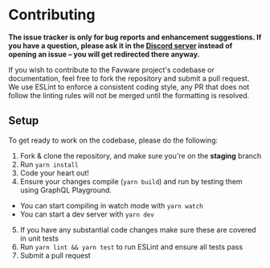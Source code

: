 # Contributing

**The issue tracker is only for bug reports and enhancement suggestions. If you have a question, please ask it in the [Discord server](https://join.favware.tech) instead of opening an issue – you will get redirected there anyway.**

If you wish to contribute to the Favware project's codebase or documentation, feel free to fork the repository and submit a
pull request. We use ESLint to enforce a consistent coding style, any PR that does not follow the linting rules will not be
merged until the formatting is resolved.

## Setup

To get ready to work on the codebase, please do the following:

1. Fork & clone the repository, and make sure you're on the **staging** branch
2. Run `yarn install`
3. Code your heart out!
4. Ensure your changes compile (`yarn build`) and run by testing them using GraphQL Playground.

- You can start compiling in watch mode with `yarn watch`
- You can start a dev server with `yarn dev`

5. If you have any substantial code changes make sure these are covered in unit tests
6. Run `yarn lint && yarn test` to run ESLint and ensure all tests pass
7. Submit a pull request
